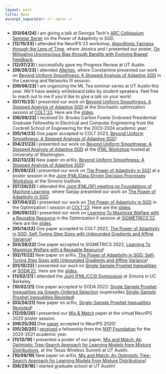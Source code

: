 ```yaml
---
layout: post
title: News
excerpt_separator: <!--more-->
---
```



<ul class="date">
  <li class="date">
   <b>[03/04/24]</b> I am giving a talk at Georgia Tech's <a href="https://www.arc.gatech.edu/2023">ARC Colloquium Seminar Serier</a> on the Power of Adaptivity in SGD.
  </li>
  <li class="date">
   <b>[12/15/23]</b> I attended the NeurIPS'23 workshop, <a href="https://www.afciworkshop.org/aft2023">Algorithmic Fairness through the Lens of Time</a>, where Jessica and I presented our poster, <a href="{{ site.data.links.neurips23.poster }}">On Mitigating Unconscious Bias through Bandits with Evolving Biased Feedback</a>.
  </li>
  <li class="date">
   <b>[12/07/23]</b> I successfully gave my Progress Review at UT Austin.
  </li>
  <li class="date">
   <b>[09/28/23]</b> I attended <a href="https://allerton.csl.illinois.edu/">Allerton</a>, where Constantine presented our work on <a href="{{ site.data.links.colt23.proceedings }}">Beyond Uniform Smoothness: A Stopped Analysis of Adaptive SGD</a> in the Learning and Networks III session.
  </li>
  <li class="date">
   <b>[09/06/23]</b> I am organizing the ML Tea seminar series at UT Austin
   this year. We'll have weekly whiteboard talks by student speakers. Feel free
   to reach out to me if you'd like to give a talk on your work!
  </li>
  <li class="date">
   <b>[07/15/23]</b> I presented our work on <a href="{{ site.data.links.colt23.proceedings }}">Beyond Uniform Smoothness: A Stopped Analysis of Adaptive SGD</a> at the Stochastic optimization session at <a href="{{ site.data.links.colt23.session }}">COLT'23</a>. Here are the <a href="{{ site.data.links.colt23.slides | relative_url }}">slides</a>.
  </li>
  <li class="date">
   <b>[06/09/23]</b> I received Dr. Brooks Carlton Fowler Endowed Presidential Graduate Fellowship in Electrical and Computer Engineering from the Cockrell School of Engineering for the 2023-2024 academic year.
  </li>
  <li class="date">
   <b>[05/14/23]</b> One paper accepted to COLT 2023, <a href="{{ site.data.links.colt23.proceedings }}">Beyond Uniform Smoothness: A Stopped Analysis of Adaptive SGD</a>!
  </li>
  <li class="date">
   <b>[04/21/23]</b> I presented our work on <a href="{{ site.data.links.colt23.arxiv }}">Beyond Uniform Smoothness: A Stopped Analysis of Adaptive SGD</a> at the <a href="{{ site.data.links.uwworkshop23.link }}">IFML Workshop</a> hosted at University of Washington.
  </li>
<!--more-->
  <li class="date">
   <b>[02/13/23]</b> New paper on arXiv, <a href="{{ site.data.links.colt23.arxiv }}">Beyond Uniform Smoothness: A Stopped Analysis of Adaptive SGD</a>!
  </li>
  <li class="date">
   <b>[10/06/22]</b> I presented our work on <a href="{{ site.data.links.colt22.arxiv }}">The Power of Adaptivity in SGD</a> at a poster session in the <a href="{{ site.data.links.simonsworkshop22.link }}">Joint IFML/Data-Driven Decision Processes Workshop</a> at the Simons Institute.
  </li>
  <li class="date">
   <b>[07/26/22]</b> I attended the <a href="{{ site.data.links.santafeworkshop22.link }}">Joint IFML/SFI meeting on Foundations of Machine Learning</a>, where Sanjay presented our work on <a href="{{ site.data.links.colt22.arxiv }}">The Power of Adaptivity in SGD</a>.
  </li>
  <li class="date">
   <b>[07/04/22]</b> I presented our work on <a href="{{ site.data.links.colt22.proceedings }}">The Power of Adaptivity in SGD</a> in the Optimization I session at <a href="{{ site.data.links.colt22.session }}">COLT'22</a>. Here are the <a href="{{ site.data.links.colt22.slides | relative_url }}">slides</a>.
  </li>
  <li class="date">
   <b>[06/09/22]</b> I presented our work on <a href="{{ sites.data.links.sigmetrics22.proceedings }}">Learning To Maximize Welfare with a Reusable Resource</a> in the Optimization II session at <a href="{{ site.data.links.sigmetrics22.session }}">SIGMETRICS'22</a>. Here are the <a href="{{ site.data.links.sigmetrics22.slides | relative_url }}">slides</a>.
  </li>
  <li class="date">
   <b>[05/14/22]</b> One paper accepted to COLT 2022, <a href="{{ site.data.links.colt22.arxiv }}">The Power of Adaptivity in SGD: Self-Tuning Step Sizes with Unbounded Gradients and Affine Variance</a>!
  </li>
  <li class="date">
   <b>[03/28/22]</b> One paper accepted to SIGMETRICS 2022, <a href="{{ site.data.links.sigmetrics22.proceedings }}">Learning To Maximize Welfare with a Reusable Resource</a>!
  </li>
  <li class="date">
   <b>[02/11/22]</b> New paper on arXiv, <a href="{{ site.data.links.colt22.arxiv }}">The Power of Adaptivity in SGD: Self-Tuning Step Sizes with Unbounded Gradients and Affine Variance</a>!
  </li>
  <li class="date">
   <b>[01/10/22]</b> I presented our work on <a href="{{ site.data.links.soda22.proceedings }}">Single Sample Prophet Inequalities</a> at <a href="{{ site.data.links.soda22.session }}">SODA'22</a>. Here are the <a href="{{ site.data.links.soda22.slides | relative_url }}">slides</a>.
  </li>
  <li class="date">
   <b>[11/02/21]</b> I attended the <a href="{{ site.data.links.simons21.link }}">Joint IFML/CCSI Symposium</a> at Simons in UC Berkeley.
  </li>
  <li class="date">
   <b>[10/02/21]</b> One paper accepted to SODA 2022: <a href="{{ site.data.links.soda22.arxiv }}">Single Sample Prophet Inequalities via Greedy-Ordered Selection</a> (supersedes <a href="{{ site.data.links.soda22.v1 }}">Single-Sample Prophet Inequalities Revisited</a>)
  </li>
  <li class="date">
   <b>[03/24/21]</b> New paper on arXiv, <a href="{{ site.data.links.soda22.v1 }}">Single-Sample Prophet Inequalities Revisited</a>!
  </li>
  <li class="date">
   <b>[12/09/20]</b> I presented our <a href="{{ site.data.links.neurips20.proceedings }}">Mix & Match</a> paper at the virtual NeurIPS 2020 poster session.
  </li>
  <li class="date">
   <b>[09/25/20]</b> One <a href="{{ site.data.links.neurips20.proceedings }}">paper</a> accepted to NeurIPS 2020!
  </li>
  <li class="date">
   <b>[05/26/20]</b> I <a href="{{ site.data.links.nxp.announcement }}">received</a> a fellowship from the <a href="{{ site.data.links.nxp.website }}">NXP Foundation</a> for the 2020-2021 academic year.
  </li>
  <li class="date">
   <b>[11/12/19]</b> I presented a poster of our paper, <a href="{{ site.data.links.neurips20.arxiv }}">Mix and Match: An Optimistic Tree-Search Approach for Learning Models from Mixture Distributions</a>, at the Texas Wireless Summit at UT Austin.
  </li>
  <li class="date">
   <b>[10/09/19]</b> New paper on arXiv, <a href="{{ site.data.links.neurips20.arxiv }}">Mix and Match: An Optimistic Tree-Search Approach for Learning Models from Mixture Distributions</a>!
  </li>
  <li class="date">
   <b>[08/29/18]</b> I started graduate school at UT Austin!
  </li>
</ul>
